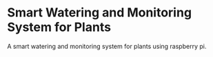 # Smart Watering and Monitoring System for Plants

A smart watering and monitoring system for plants using raspberry pi.
